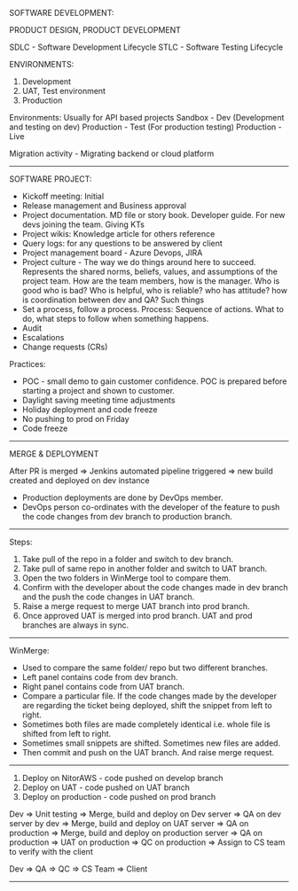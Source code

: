 SOFTWARE DEVELOPMENT:

PRODUCT DESIGN, PRODUCT DEVELOPMENT

SDLC - Software Development Lifecycle
STLC - Software Testing Lifecycle

ENVIRONMENTS:

1. Development
2. UAT, Test environment
3. Production

Environments: Usually for API based projects
Sandbox - Dev (Development and testing on dev)
Production - Test (For production testing)
Production - Live

Migration activity - Migrating backend or cloud platform

---

SOFTWARE PROJECT:

- Kickoff meeting: Initial
- Release management and Business approval
- Project documentation. MD file or story book. Developer guide. For new devs joining the team. Giving KTs
- Project wikis: Knowledge article for others reference
- Query logs: for any questions to be answered by client
- Project management board - Azure Devops, JIRA
- Project culture - The way we do things around here to succeed. Represents the shared norms, beliefs, values, and assumptions of the project team. How are the team members, how is the manager. Who is good who is bad? Who is helpful, who is reliable? who has attitude? how is coordination between dev and QA? Such things
- Set a process, follow a process. Process: Sequence of actions. What to do, what steps to follow when something happens.
- Audit
- Escalations
- Change requests (CRs)

Practices:

- POC - small demo to gain customer confidence. POC is prepared before starting a project and shown to customer.
- Daylight saving meeting time adjustments
- Holiday deployment and code freeze
- No pushing to prod on Friday
- Code freeze

---

MERGE & DEPLOYMENT

After PR is merged => Jenkins automated pipeline triggered => new build created and deployed on dev instance

- Production deployments are done by DevOps member.
- DevOps person co-ordinates with the developer of the feature to push the code changes from dev branch to production branch.

---

Steps:

1. Take pull of the repo in a folder and switch to dev branch.
2. Take pull of same repo in another folder and switch to UAT branch.
3. Open the two folders in WinMerge tool to compare them.
4. Confirm with the developer about the code changes made in dev branch and the push the code changes in UAT branch.
5. Raise a merge request to merge UAT branch into prod branch.
6. Once approved UAT is merged into prod branch. UAT and prod branches are always in sync.

---

WinMerge:

- Used to compare the same folder/ repo but two different branches.
- Left panel contains code from dev branch.
- Right panel contains code from UAT branch.
- Compare a particular file. If the code changes made by the developer are regarding the ticket being deployed, shift the snippet from left to right.
- Sometimes both files are made completely identical i.e. whole file is shifted from left to right.
- Sometimes small snippets are shifted. Sometimes new files are added.
- Then commit and push on the UAT branch. And raise merge request.

---

1. Deploy on NitorAWS - code pushed on develop branch
2. Deploy on UAT - code pushed on UAT branch
3. Deploy on production - code pushed on prod branch

Dev => Unit testing => Merge, build and deploy on Dev server => QA on dev server by dev => Merge, build and deploy on UAT server => QA on production => Merge, build and deploy on production server => QA on production => UAT on production => QC on production => Assign to CS team to verify with the client

Dev => QA => QC => CS Team => Client

---

